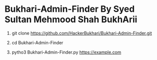 # Bukhari-Admin-Finder By Syed Sultan Mehmood Shah BukhArii     
 1) git clone https://github.com/HackerBukhari/Bukhari-Admin-Finder.git
  
 2) cd Bukhari-Admin-Finder
 
 3)  pytho3 Bukhari-Admin-Finder.py https://example.com
    
